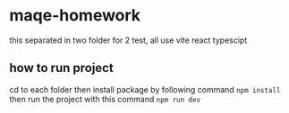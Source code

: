 # maqe-homework

this separated in two folder for 2 test, all use vite react typescipt

## how to run project

cd to each folder then install package by following command
`npm install`
then run the project with this command
`npm run dev`
